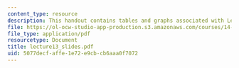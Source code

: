 ```yaml
---
content_type: resource
description: This handout contains tables and graphs associated with Lecture 13.
file: https://ol-ocw-studio-app-production.s3.amazonaws.com/courses/14-127-behavioral-economics-and-finance-spring-2004/5077decfaffe1e72e9cbcb6aaa0f7072_lecture13_slides.pdf
file_type: application/pdf
resourcetype: Document
title: lecture13_slides.pdf
uid: 5077decf-affe-1e72-e9cb-cb6aaa0f7072
---
```

